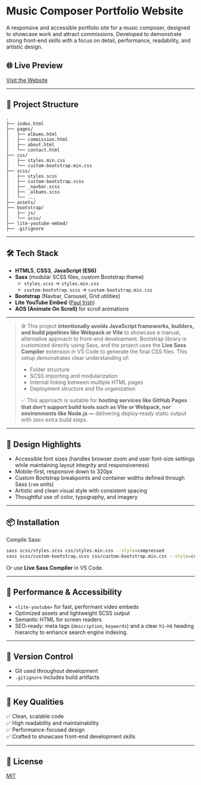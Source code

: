 # Music Composer Portfolio Website

A responsive and accessible portfolio site for a music composer, designed to showcase work and attract commissions. Developed to demonstrate strong front-end skills with a focus on detail, performance, readability, and artistic design.

## 🌐 Live Preview
[Visit the Website](https://gasare55555.github.io/composer-web/) 

---

## 📁 Project Structure

```
.
├── index.html
├── pages/
│   ├── albums.html
│   ├── commission.html
│   ├── about.html
│   └── contact.html
├── css/
│   ├── styles.min.css
│   └── custom-bootstrap.min.css
├── scss/
│   ├── styles.scss
│   ├── custom-bootstrap.scss
│   ├── _navbar.scss
│   ├── _albums.scss
│   └── ...
├── assets/
├── bootstrap/
│   ├── js/
│   └── scss/
├── lite-youtube-embed/
├── .gitignore

```

---

## 🛠️ Tech Stack

- **HTML5**, **CSS3**, **JavaScript (ES6)**
- **Sass** (modular SCSS files, custom Bootstrap theme)
  - `styles.scss` → `styles.min.css`
  - `custom-bootstrap.scss` → `custom-bootstrap.min.css`
- **Bootstrap** (Navbar, Carousel, Grid utilities)
- **Lite YouTube Embed** ([Paul Irish](https://github.com/paulirish/lite-youtube-embed))
- **AOS (Animate On Scroll)** for scroll animations

---

> ⚙️ This project **intentionally avoids JavaScript frameworks, builders, and build pipelines like Webpack or Vite** to showcase a manual, alternative approach to front-end development. Bootstrap library is customized directly using Sass, and the project uses the **Live Sass Compiler** extension in VS Code to generate the final CSS files. This setup demonstrates clear understanding of:
> 
> - Folder structure
> - SCSS importing and modularization
> - Internal linking between multiple HTML pages
> - Deployment structure and file organization  
> 
> ✅ This approach is suitable for **hosting services like GitHub Pages that don’t support build tools such as Vite or Webpack, nor environments like Node.js —** delivering deploy‑ready static output with zero extra build steps.

---

## 🎨 Design Highlights

- Accessible font sizes (handles browser zoom and user font-size settings while maintaining layout integrity and responsiveness)
- Mobile-first, responsive down to 320px
- Custom Bootstrap breakpoints and container widths defined through Sass (`rem` units)
- Artistic and clean visual style with consistent spacing
- Thoughtful use of color, typography, and imagery

---

## 📦 Installation

Compile Sass:

```bash
sass scss/styles.scss css/styles.min.css --style=compressed
sass scss/custom-bootstrap.scss css/custom-bootstrap.min.css --style=compressed
```

Or use **Live Sass Compiler** in VS Code.

---

## 🚀 Performance & Accessibility

- `<lite-youtube>` for fast, performant video embeds
- Optimized assets and lightweight SCSS output
- Semantic HTML for screen readers
- SEO-ready: meta tags (`description`, `keywords`) and a clear `h1–h6` heading hierarchy to enhance search engine indexing.

---

## 🧪 Version Control

- Git used throughout development
- `.gitignore` includes build artifacts

---

## 📌 Key Qualities

✅ Clean, scalable code  
✅ High readability and maintainability  
✅ Performance-focused design  
✅ Crafted to showcase front-end development skills  

---

## 📝 License

[MIT](LICENSE)
